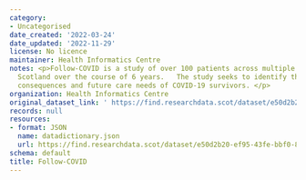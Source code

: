 ```yaml
---
category:
- Uncategorised
date_created: '2022-03-24'
date_updated: '2022-11-29'
license: No licence
maintainer: Health Informatics Centre
notes: <p>Follow-COVID is a study of over 100 patients across multiple regions within
  Scotland over the course of 6 years.   The study seeks to identify the long term
  consequences and future care needs of COVID-19 survivors. </p>
organization: Health Informatics Centre
original_dataset_link: ' https://find.researchdata.scot/dataset/e50d2b20-ef95-43fe-bbf0-83224d88e480'
records: null
resources:
- format: JSON
  name: datadictionary.json
  url: https://find.researchdata.scot/dataset/e50d2b20-ef95-43fe-bbf0-83224d88e480/resource/e50d2b20-ef95-43fe-bbf0-83224d88e480/download/datadictionary.json
schema: default
title: Follow-COVID
---
```

